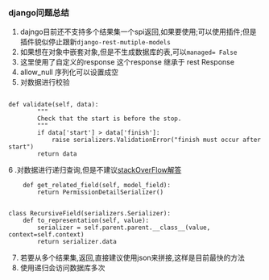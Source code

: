 ### django问题总结
1. dajngo目前还不支持多个结果集一个spi返回,如果要使用;可以使用插件;但是插件貌似停止跟新`django-rest-mutiple-models`
2. 如果想在对象中嵌套对象,但是不生成数据库的表,可以`managed= False`
3. 这里使用了自定义的response 这个response 继承于 rest Response
4. allow_null 序列化可以设置成空
5. 对数据进行校验
```

def validate(self, data):
        """
        Check that the start is before the stop.
        """
        if data['start'] > data['finish']:
            raise serializers.ValidationError("finish must occur after start")
        return data

```
6 .对数据进行递归查询,但是不建议[stackOverFlow解答](https://stackoverflow.com/questions/13376894/django-rest-framework-nested-self-referential-objects)

```
    def get_related_field(self, model_field):
        return PermissionDetailSerializer()


class RecursiveField(serializers.Serializer):
    def to_representation(self, value):
        serializer = self.parent.parent.__class__(value, context=self.context)
        return serializer.data

```
7. 若要从多个结果集,返回,直接建议使用json来拼接,这样是目前最快的方法
8. 使用递归会访问数据库多次
